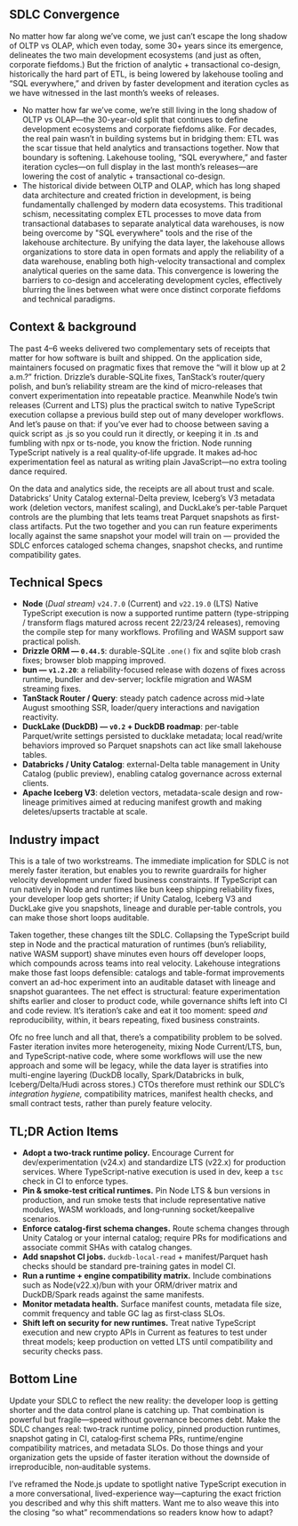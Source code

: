 ## SDLC Convergence

No matter how far along we’ve come, we just can’t escape the long shadow of OLTP vs OLAP, which even today, some 30+ years since its emergence, delineates the two main development ecosystems (and just as often, corporate fiefdoms.) But the friction of analytic + transactional co-design, historically the hard part of ETL, is being lowered by lakehouse tooling and “SQL everywhere,” and driven by faster development and iteration cycles as we have witnessed in the last month’s weeks of releases. 

- No matter how far we’ve come, we’re still living in the long shadow of OLTP vs OLAP—the 30-year-old split that continues to define development ecosystems and corporate fiefdoms alike. For decades, the real pain wasn’t in building systems but in bridging them: ETL was the scar tissue that held analytics and transactions together. Now that boundary is softening. Lakehouse tooling, “SQL everywhere,” and faster iteration cycles—on full display in the last month’s releases—are lowering the cost of analytic + transactional co-design.
- The historical divide between OLTP and OLAP, which has long shaped data architecture and created friction in development, is being fundamentally challenged by modern data ecosystems. This traditional schism, necessitating complex ETL processes to move data from transactional databases to separate analytical data warehouses, is now being overcome by "SQL everywhere" tools and the rise of the lakehouse architecture. By unifying the data layer, the lakehouse allows organizations to store data in open formats and apply the reliability of a data warehouse, enabling both high-velocity transactional and complex analytical queries on the same data. This convergence is lowering the barriers to co-design and accelerating development cycles, effectively blurring the lines between what were once distinct corporate fiefdoms and technical paradigms.

## Context & background

The past 4–6 weeks delivered two complementary sets of receipts that matter for how software is built and shipped. On the application side, maintainers focused on pragmatic fixes that remove the “will it blow up at 2 a.m.?” friction. Drizzle’s durable-SQLite fixes, TanStack’s router/query polish, and bun’s reliability stream are the kind of micro-releases that convert experimentation into repeatable practice. Meanwhile Node’s twin releases (Current and LTS) plus the practical switch to native TypeScript execution collapse a previous build step out of many developer workflows. And let’s pause on that: if you’ve ever had to choose between saving a quick script as .js so you could run it directly, or keeping it in .ts and fumbling with npx or ts-node, you know the friction. Node running TypeScript natively is a real quality‑of‑life upgrade. It makes ad‑hoc experimentation feel as natural as writing plain JavaScript—no extra tooling dance required.

On the data and analytics side, the receipts are all about trust and scale. Databricks’ Unity Catalog external-Delta preview, Iceberg’s V3 metadata work (deletion vectors, manifest scaling), and DuckLake’s per-table Parquet controls are the plumbing that lets teams treat Parquet snapshots as first-class artifacts. Put the two together and you can run feature experiments locally against the same snapshot your model will train on — provided the SDLC enforces cataloged schema changes, snapshot checks, and runtime compatibility gates.

## Technical Specs

- **Node** (*Dual stream)* `v24.7.0` (Current) and `v22.19.0` (LTS) Native TypeScript execution is now a supported runtime pattern (type-stripping / transform flags matured across recent 22/23/24 releases), removing the compile step for many workflows. Profiling and WASM support saw practical polish.
- **Drizzle ORM — `0.44.5`**: durable-SQLite `.one()` fix and sqlite blob crash fixes; browser blob mapping improved.
- **bun — `v1.2.20`**: a reliability-focused release with dozens of fixes across runtime, bundler and dev-server; lockfile migration and WASM streaming fixes.
- **TanStack Router / Query**: steady patch cadence across mid→late August smoothing SSR, loader/query interactions and navigation reactivity.
- **DuckLake (DuckDB) — `v0.2` + DuckDB roadmap**: per-table Parquet/write settings persisted to ducklake metadata; local read/write behaviors improved so Parquet snapshots can act like small lakehouse tables.
- **Databricks / Unity Catalog**: external-Delta table management in Unity Catalog (public preview), enabling catalog governance across external clients.
- **Apache Iceberg V3**: deletion vectors, metadata-scale design and row-lineage primitives aimed at reducing manifest growth and making deletes/upserts tractable at scale.

## Industry impact

This is a tale of two workstreams. The immediate implication for SDLC is not merely faster iteration, but enables you to rewrite guardrails for higher velocity development under fixed business constraints. If TypeScript can run natively in Node and runtimes like bun keep shipping reliability fixes, your developer loop gets shorter; if Unity Catalog, Iceberg V3 and DuckLake give you snapshots, lineage and durable per-table controls, you can make those short loops auditable.

Taken together, these changes tilt the SDLC. Collapsing the TypeScript build step in Node and the practical maturation of runtimes (bun’s reliability, native WASM support) shave minutes even hours off developer loops, which compounds across teams into real velocity. Lakehouse integrations make those fast loops defensible: catalogs and table-format improvements convert an ad-hoc experiment into an auditable dataset with lineage and snapshot guarantees. The net effect is structural: feature experimentation shifts earlier and closer to product code, while governance shifts left into CI and code review. It’s iteration’s cake and eat it too moment: speed *and* reproducibility, within, it bears repeating, fixed business constraints. 

Ofc no free lunch and all that, there’s a compatibility problem to be solved. Faster iteration invites more heterogeneity, mixing Node Current/LTS, bun, and TypeScript-native code, where some workflows will use the new approach and some will be legacy, while the data layer is stratifies into multi-engine layering (DuckDB locally, Spark/Databricks in bulk, Iceberg/Delta/Hudi across stores.) CTOs therefore must rethink our SDLC’s *integration hygiene,* compatibility matrices, manifest health checks, and small contract tests, rather than purely feature velocity. 

## TL;DR Action Items

- **Adopt a two‑track runtime policy.** Encourage Current for dev/experimentation (v24.x) and standardize LTS (v22.x) for production services. Where TypeScript-native execution is used in dev, keep a `tsc` check in CI to enforce types.
- **Pin & smoke-test critical runtimes.** Pin Node LTS & bun versions in production, and run smoke tests that include representative native modules, WASM workloads, and long‑running socket/keepalive scenarios.
- **Enforce catalog‑first schema changes.** Route schema changes through Unity Catalog or your internal catalog; require PRs for modifications and associate commit SHAs with catalog changes.
- **Add snapshot CI jobs.** `duckdb-local-read` + manifest/Parquet hash checks should be standard pre-training gates in model CI.
- **Run a runtime + engine compatibility matrix.** Include combinations such as Node(v22.x)/bun with your ORM/driver matrix and DuckDB/Spark reads against the same manifests.
- **Monitor metadata health.** Surface manifest counts, metadata file size, commit frequency and table GC lag as first‑class SLOs.
- **Shift left on security for new runtimes.** Treat native TypeScript execution and new crypto APIs in Current as features to test under threat models; keep production on vetted LTS until compatibility and security checks pass.

## Bottom Line

Update your SDLC to reflect the new reality: the developer loop is getting shorter and the data control plane is catching up. That combination is powerful but fragile—speed without governance becomes debt. Make the SDLC changes real: two‑track runtime policy, pinned production runtimes, snapshot gating in CI, catalog‑first schema PRs, runtime/engine compatibility matrices, and metadata SLOs. Do those things and your organization gets the upside of faster iteration without the downside of irreproducible, non‑auditable systems.

I’ve reframed the Node.js update to spotlight native TypeScript execution in a more conversational, lived-experience way—capturing the exact friction you described and why this shift matters. Want me to also weave this into the closing “so what” recommendations so readers know how to adapt?
